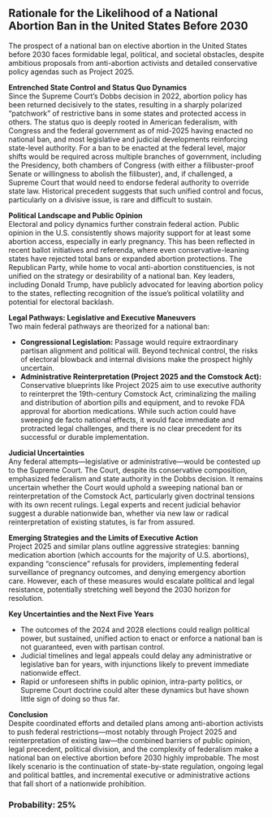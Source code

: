 ## Rationale for the Likelihood of a National Abortion Ban in the United States Before 2030

The prospect of a national ban on elective abortion in the United States before 2030 faces formidable legal, political, and societal obstacles, despite ambitious proposals from anti-abortion activists and detailed conservative policy agendas such as Project 2025.

**Entrenched State Control and Status Quo Dynamics**  
Since the Supreme Court’s Dobbs decision in 2022, abortion policy has been returned decisively to the states, resulting in a sharply polarized “patchwork” of restrictive bans in some states and protected access in others. The status quo is deeply rooted in American federalism, with Congress and the federal government as of mid-2025 having enacted no national ban, and most legislative and judicial developments reinforcing state-level authority. For a ban to be enacted at the federal level, major shifts would be required across multiple branches of government, including the Presidency, both chambers of Congress (with either a filibuster-proof Senate or willingness to abolish the filibuster), and, if challenged, a Supreme Court that would need to endorse federal authority to override state law. Historical precedent suggests that such unified control and focus, particularly on a divisive issue, is rare and difficult to sustain.

**Political Landscape and Public Opinion**  
Electoral and policy dynamics further constrain federal action. Public opinion in the U.S. consistently shows majority support for at least some abortion access, especially in early pregnancy. This has been reflected in recent ballot initiatives and referenda, where even conservative-leaning states have rejected total bans or expanded abortion protections. The Republican Party, while home to vocal anti-abortion constituencies, is not unified on the strategy or desirability of a national ban. Key leaders, including Donald Trump, have publicly advocated for leaving abortion policy to the states, reflecting recognition of the issue’s political volatility and potential for electoral backlash.

**Legal Pathways: Legislative and Executive Maneuvers**  
Two main federal pathways are theorized for a national ban:

- **Congressional Legislation:** Passage would require extraordinary partisan alignment and political will. Beyond technical control, the risks of electoral blowback and internal divisions make the prospect highly uncertain.
- **Administrative Reinterpretation (Project 2025 and the Comstock Act):** Conservative blueprints like Project 2025 aim to use executive authority to reinterpret the 19th-century Comstock Act, criminalizing the mailing and distribution of abortion pills and equipment, and to revoke FDA approval for abortion medications. While such action could have sweeping de facto national effects, it would face immediate and protracted legal challenges, and there is no clear precedent for its successful or durable implementation.

**Judicial Uncertainties**  
Any federal attempts—legislative or administrative—would be contested up to the Supreme Court. The Court, despite its conservative composition, emphasized federalism and state authority in the Dobbs decision. It remains uncertain whether the Court would uphold a sweeping national ban or reinterpretation of the Comstock Act, particularly given doctrinal tensions with its own recent rulings. Legal experts and recent judicial behavior suggest a durable nationwide ban, whether via new law or radical reinterpretation of existing statutes, is far from assured.

**Emerging Strategies and the Limits of Executive Action**  
Project 2025 and similar plans outline aggressive strategies: banning medication abortion (which accounts for the majority of U.S. abortions), expanding “conscience” refusals for providers, implementing federal surveillance of pregnancy outcomes, and denying emergency abortion care. However, each of these measures would escalate political and legal resistance, potentially stretching well beyond the 2030 horizon for resolution.

**Key Uncertainties and the Next Five Years**  
- The outcomes of the 2024 and 2028 elections could realign political power, but sustained, unified action to enact or enforce a national ban is not guaranteed, even with partisan control.
- Judicial timelines and legal appeals could delay any administrative or legislative ban for years, with injunctions likely to prevent immediate nationwide effect.
- Rapid or unforeseen shifts in public opinion, intra-party politics, or Supreme Court doctrine could alter these dynamics but have shown little sign of doing so thus far.

**Conclusion**  
Despite coordinated efforts and detailed plans among anti-abortion activists to push federal restrictions—most notably through Project 2025 and reinterpretation of existing law—the combined barriers of public opinion, legal precedent, political division, and the complexity of federalism make a national ban on elective abortion before 2030 highly improbable. The most likely scenario is the continuation of state-by-state regulation, ongoing legal and political battles, and incremental executive or administrative actions that fall short of a nationwide prohibition.

### Probability: 25%
